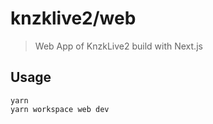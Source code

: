 # knzklive2/web

> Web App of KnzkLive2 build with Next.js

## Usage

```
yarn
yarn workspace web dev
```

